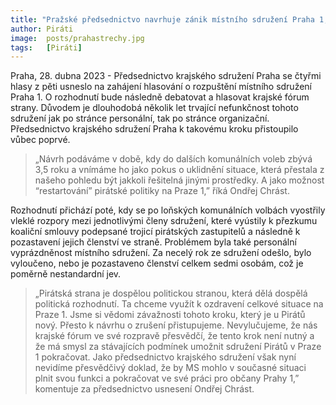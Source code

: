 ```yaml
---
title: "Pražské předsednictvo navrhuje zánik místního sdružení Praha 1, je personálně i organizačně nefunkční"
author: Piráti
image:  posts/prahastrechy.jpg
tags:   [Piráti]
---
```


Praha, 28. dubna 2023 - Předsednictvo krajského sdružení Praha se čtyřmi hlasy z pěti usneslo na zahájení hlasování o rozpuštění místního sdružení Praha 1. O rozhodnutí bude následně debatovat a hlasovat krajské fórum strany. Důvodem je dlouhodobá několik let trvající nefunkčnost tohoto sdružení jak po stránce personální, tak po stránce organizační. Předsednictvo krajského sdružení Praha k takovému kroku přistoupilo vůbec poprvé. 

> „Návrh podáváme v době, kdy do dalších komunálních voleb zbývá 3,5 roku a vnímáme ho jako pokus o uklidnění situace, která přestala z našeho pohledu být jakkoli řešitelná jinými prostředky. A jako možnost “restartování” pirátské politiky na Praze 1,” říká Ondřej Chrást.

Rozhodnutí přichází poté, kdy se po loňských komunálních volbách vyostřily vleklé rozpory mezi jednotlivými členy sdružení, které vyústily k přezkumu koaliční smlouvy podepsané trojicí pirátských zastupitelů a následně k pozastavení jejich členství ve straně. Problémem byla také personální vyprázdněnost místního sdružení. Za necelý rok ze sdružení odešlo, bylo vyloučeno, nebo je pozastaveno členství celkem sedmi osobám, což je poměrně nestandardní jev. 

> „Pirátská strana je dospělou politickou stranou, která dělá dospělá politická rozhodnutí. Ta chceme využít k ozdravení celkové situace na Praze 1. Jsme si vědomi závažnosti tohoto kroku, který je u Pirátů nový. Přesto k návrhu o zrušení přistupujeme. Nevylučujeme, že nás krajské fórum ve své rozpravě přesvědčí, že tento krok není nutný a že má smysl za stávajících podmínek umožnit sdružení Pirátů v Praze 1 pokračovat. Jako předsednictvo krajského sdružení však nyní nevidíme přesvědčivý doklad, že by MS mohlo v současné situaci plnit svou funkci a pokračovat ve své práci pro občany Prahy 1,” komentuje za předsednictvo usnesení Ondřej Chrást.

